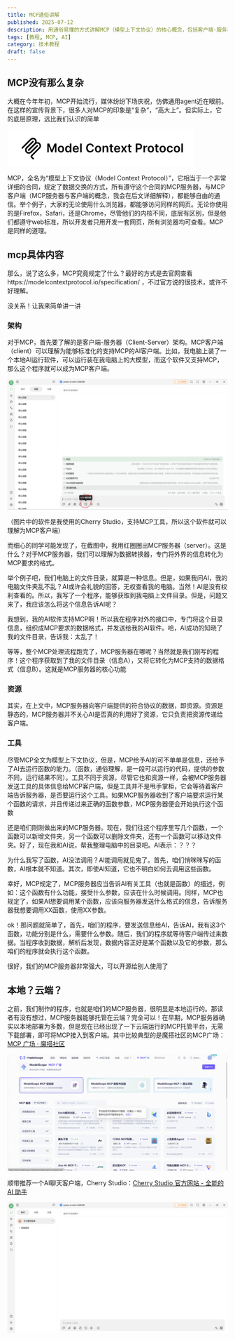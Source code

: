 ```yaml
---
title: MCP通俗讲解
published: 2025-07-12
description: 用通俗易懂的方式讲解MCP（模型上下文协议）的核心概念，包括客户端-服务器架构、资源与工具的区别，以及本地与云端部署。
tags: [教程, MCP, AI]
category: 技术教程
draft: false
---
```


## MCP没有那么复杂

大概在今年年初，MCP开始流行，媒体纷纷下场庆祝，仿佛通用agent近在眼前。在这样的宣传背景下，很多人对MCP的印象是“复杂”，“高大上”。但实际上，它的底层原理，远比我们认识的简单

![image-20250712180734619](mcp通俗讲解/image-20250712180734619.png)

MCP，全名为“模型上下文协议（Model Context Protocol）”，它相当于一个非常详细的合同，规定了数据交换的方式，所有遵守这个合同的MCP服务器，与MCP客户端（MCP服务器与客户端的概念，我会在后文详细解释），都能够自由的通信。举个例子，大家的无论使用什么浏览器，都能够访问同样的网页。无论你使用的是Firefox，Safari，还是Chrome，尽管他们的内核不同，底层有区别，但是他们都遵守web标准，所以开发者只用开发一套网页，所有浏览器均可查看。MCP是同样的道理。



## mcp具体内容

那么，说了这么多，MCP究竟规定了什么？最好的方式是去官网查看https://modelcontextprotocol.io/specification/   ，不过官方说的很技术，或许不好理解。

没关系！让我来简单讲一讲



### 架构

对于MCP，首先要了解的是客户端-服务器（Client-Server）架构。MCP客户端（client）可以理解为能够标准化的支持MCP的AI客户端。比如，我电脑上装了一个本地AI运行软件，可以运行装在我电脑上的大模型，而这个软件又支持MCP，那么这个程序就可以成为MCP客户端。

![image-20250712172150637](mcp通俗讲解/image-20250712172150637.png)

（图片中的软件是我使用的Cherry Studio，支持MCP工具，所以这个软件就可以理解为MCP客户端）



而细心的同学可能发现了，在截图中，我用红圈圈出MCP服务器（server）。这是什么？对于MCP服务器，我们可以理解为数据转换器，专门将外界的信息转化为MCP要求的格式。

举个例子吧，我们电脑上的文件目录，就算是一种信息。但是，如果我问AI，我的电脑文件夹乱不乱？AI或许会礼貌的回答，无权查看我的电脑。当然！AI是没有权利查看的。所以，我写了一个程序，能够获取到我电脑上文件目录。但是，问题又来了，我应该怎么将这个信息告诉AI呢？

我想到，我的AI软件支持MCP啊！所以我在程序对外的接口中，专门将这个目录信息，组织成MCP要求的数据格式，并发送给我的AI软件。哈，AI成功的知晓了我的文件目录，告诉我：太乱了！

等等，整个MCP处理流程跑完了，MCP服务器在哪呢？当然就是我们刚写的程序！这个程序获取到了我的文件目录（信息A），又将它转化为MCP支持的数据格式（信息B）。这就是MCP服务器的核心功能



### 资源

其实，在上文中，MCP服务器向客户端提供的符合协议的数据，即资源。资源是静态的，MCP服务器并不关心AI是否真的利用好了资源，它只负责把资源传递给客户端。



### 工具

尽管MCP全文为模型上下文协议，但是，MCP给予AI的可不单单是信息，还给予了AI去运行函数的能力。（函数，通俗理解，是一段可以运行的代码，提供的参数不同，运行结果不同）。工具不同于资源，尽管它也和资源一样，会被MCP服务器发送工具的具体信息给MCP客户端，但是工具并不是甩手掌柜，它会等待着客户端告诉服务器，是否要运行这个工具。如果MCP服务器收到了客户端要求运行某个函数的请求，并且传递过来正确的函数参数，MCP服务器便会开始执行这个函数

还是咱们刚刚做出来的MCP服务器。现在，我们往这个程序里写几个函数，一个函数可以新增文件夹，另一个函数可以删除文件夹，还有一个函数可以移动文件夹。好了，现在我和AI说，帮我整理电脑中的目录吧。AI表示：？？？

为什么我写了函数，AI没法调用？AI能调用就见鬼了。首先，咱们悄咪咪写的函数，AI根本就不知道。其次，即使AI知道，它也不明白如何去调用这些函数。

幸好，MCP规定了，MCP服务器应当告诉AI有关工具（也就是函数）的描述，例如：这个函数有什么功能，接受什么参数，应该在什么时候调用。同样，MCP也规定了，如果AI想要调用某个函数，应该向服务器发送什么格式的信息，告诉服务器我想要调用XX函数，使用XX参数。

ok！那问题就简单了，首先，咱们的程序，要发送信息给AI，告诉AI，我有这3个函数，功能分别是什么，需要什么参数。随后，我们的程序就等待客户端传过来数据。当程序收到数据，解析后发现，数据内容正好是某个函数以及它的参数，那么咱们的程序就会执行这个函数。

很好，我们的MCP服务器非常强大，可以开源给别人使用了



## 本地？云端？

之前，我们制作的程序，也就是咱们的MCP服务器，很明显是本地运行的。那读者有没有想过，MCP服务器能够托管在云端？完全可以！在早期，MCP服务器确实以本地部署为多数，但是现在已经出现了一下云端运行的MCP托管平台，无需下载部署，即可将MCP接入到客户端。其中比较典型的是魔搭社区的MCP广场：[MCP 广场 · 魔搭社区](https://www.modelscope.cn/mcp)

![image-20250712192410694](mcp通俗讲解/image-20250712192410694.png)

顺带推荐一个AI聊天客户端，Cherry Studio：[Cherry Studio 官方网站 - 全能的 AI 助手](https://www.cherry-ai.com/)

![image-20250712192445235](mcp通俗讲解/image-20250712192445235.png)